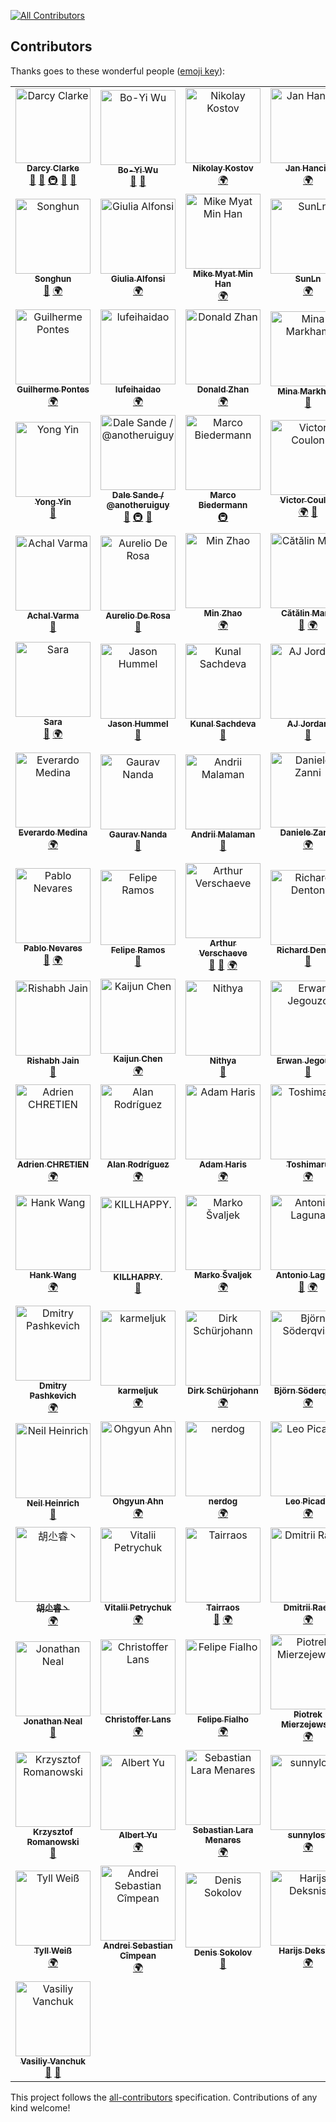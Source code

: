 
[![All Contributors](https://img.shields.io/badge/all_contributors-103-orange.svg?style=flat-square)](#contributors-)
## Contributors

Thanks goes to these wonderful people ([emoji key](https://github.com/kentcdodds/all-contributors#emoji-key)):

<!-- ALL-CONTRIBUTORS-LIST:START - Do not remove or modify this section -->
<!-- prettier-ignore-start -->
<!-- markdownlint-disable -->
<table>
  <tr>
    <td align="center"><a href="http://darcyclarke.me/"><img src="https://avatars2.githubusercontent.com/u/459713?v=4" width="120px;" alt="Darcy Clarke"/><br /><sub><b>Darcy Clarke</b></sub></a><br /><a href="#ideas-darcyclarke" title="Ideas, Planning, & Feedback">🤔</a> <a href="https://github.com/h5bp/Front-end-Developer-Interview-Questions/commits?author=darcyclarke" title="Documentation">📖</a> <a href="#infra-darcyclarke" title="Infrastructure (Hosting, Build-Tools, etc)">🚇</a> <a href="#review-darcyclarke" title="Reviewed Pull Requests">👀</a> <a href="#question-darcyclarke" title="Answering Questions">💬</a></td>
    <td align="center"><a href="http://about.me/appleboy"><img src="https://avatars0.githubusercontent.com/u/21979?v=4" width="120px;" alt="Bo-Yi Wu"/><br /><sub><b>Bo-Yi Wu</b></sub></a><br /><a href="https://github.com/h5bp/Front-end-Developer-Interview-Questions/commits?author=appleboy" title="Documentation">📖</a> <a href="#review-appleboy" title="Reviewed Pull Requests">👀</a></td>
    <td align="center"><a href="http://nikolay.it"><img src="https://avatars1.githubusercontent.com/u/3106986?v=4" width="120px;" alt="Nikolay Kostov"/><br /><sub><b>Nikolay Kostov</b></sub></a><br /><a href="#translation-NikolayIT" title="Translation">🌍</a></td>
    <td align="center"><a href="http://hancic.info"><img src="https://avatars3.githubusercontent.com/u/356488?v=4" width="120px;" alt="Jan Hancic"/><br /><sub><b>Jan Hancic</b></sub></a><br /><a href="#translation-janhancic" title="Translation">🌍</a></td>
    <td align="center"><a href="http://twitter.com/richgilbank"><img src="https://avatars2.githubusercontent.com/u/1245284?v=4" width="120px;" alt="Rich Gilbank"/><br /><sub><b>Rich Gilbank</b></sub></a><br /><a href="https://github.com/h5bp/Front-end-Developer-Interview-Questions/commits?author=richgilbank" title="Documentation">📖</a> <a href="#review-richgilbank" title="Reviewed Pull Requests">👀</a></td>
    <td align="center"><a href="https://github.com/mattiasw"><img src="https://avatars0.githubusercontent.com/u/564615?v=4" width="120px;" alt="Mattias Wallander"/><br /><sub><b>Mattias Wallander</b></sub></a><br /><a href="#translation-mattiasw" title="Translation">🌍</a></td>
  </tr>
  <tr>
    <td align="center"><a href="http://gplus.to/songhun"><img src="https://avatars0.githubusercontent.com/u/760451?v=4" width="120px;" alt="Songhun"/><br /><sub><b>Songhun</b></sub></a><br /><a href="https://github.com/h5bp/Front-end-Developer-Interview-Questions/commits?author=Songhun" title="Documentation">📖</a> <a href="#translation-Songhun" title="Translation">🌍</a></td>
    <td align="center"><a href="http://giugee.com/portfolio"><img src="https://avatars3.githubusercontent.com/u/458523?v=4" width="120px;" alt="Giulia Alfonsi"/><br /><sub><b>Giulia Alfonsi</b></sub></a><br /><a href="#translation-electricg" title="Translation">🌍</a></td>
    <td align="center"><a href="http://mmhan.net"><img src="https://avatars0.githubusercontent.com/u/301672?v=4" width="120px;" alt="Mike Myat Min Han"/><br /><sub><b>Mike Myat Min Han</b></sub></a><br /><a href="#translation-mmhan" title="Translation">🌍</a></td>
    <td align="center"><a href="http://www.zhihu.com/people/deng-chen-hua"><img src="https://avatars0.githubusercontent.com/u/1861976?v=4" width="120px;" alt="SunLn"/><br /><sub><b>SunLn</b></sub></a><br /><a href="#translation-SunLn" title="Translation">🌍</a></td>
    <td align="center"><a href="http://javarouka.github.com"><img src="https://avatars2.githubusercontent.com/u/1438503?v=4" width="120px;" alt="Yi, Hangehee"/><br /><sub><b>Yi, Hangehee</b></sub></a><br /><a href="#translation-javarouka" title="Translation">🌍</a></td>
    <td align="center"><a href="https://github.com/shawnqiang"><img src="https://avatars1.githubusercontent.com/u/284017?v=4" width="120px;" alt="shawnqiang"/><br /><sub><b>shawnqiang</b></sub></a><br /><a href="#translation-shawnqiang" title="Translation">🌍</a></td>
  </tr>
  <tr>
    <td align="center"><a href="http://guilhermepontes.com"><img src="https://avatars2.githubusercontent.com/u/2065325?v=4" width="120px;" alt="Guilherme Pontes"/><br /><sub><b>Guilherme Pontes</b></sub></a><br /><a href="#translation-guilhermepontes" title="Translation">🌍</a></td>
    <td align="center"><a href="https://github.com/lufeihaidao"><img src="https://avatars3.githubusercontent.com/u/1731864?v=4" width="120px;" alt="lufeihaidao"/><br /><sub><b>lufeihaidao</b></sub></a><br /><a href="#translation-lufeihaidao" title="Translation">🌍</a></td>
    <td align="center"><a href="http://about.me/DonaldZhan"><img src="https://avatars2.githubusercontent.com/u/3182876?v=4" width="120px;" alt="Donald Zhan"/><br /><sub><b>Donald Zhan</b></sub></a><br /><a href="#translation-dz1984" title="Translation">🌍</a></td>
    <td align="center"><a href="http://mina.codes"><img src="https://avatars1.githubusercontent.com/u/876210?v=4" width="120px;" alt="Mina Markham"/><br /><sub><b>Mina Markham</b></sub></a><br /><a href="https://github.com/h5bp/Front-end-Developer-Interview-Questions/commits?author=minamarkham" title="Documentation">📖</a></td>
    <td align="center"><a href="http://paulirish.com"><img src="https://avatars0.githubusercontent.com/u/39191?v=4" width="120px;" alt="Paul Irish"/><br /><sub><b>Paul Irish</b></sub></a><br /><a href="https://github.com/h5bp/Front-end-Developer-Interview-Questions/commits?author=paulirish" title="Documentation">📖</a></td>
    <td align="center"><a href="https://mathieuhays.co.uk"><img src="https://avatars2.githubusercontent.com/u/5703113?v=4" width="120px;" alt="Mathieu Hays"/><br /><sub><b>Mathieu Hays</b></sub></a><br /><a href="#translation-mathieuhays" title="Translation">🌍</a></td>
  </tr>
  <tr>
    <td align="center"><a href="https://yanni4night.github.io"><img src="https://avatars0.githubusercontent.com/u/1710436?v=4" width="120px;" alt="Yong Yin"/><br /><sub><b>Yong Yin</b></sub></a><br /><a href="https://github.com/h5bp/Front-end-Developer-Interview-Questions/commits?author=yanni4night" title="Documentation">📖</a></td>
    <td align="center"><a href="http://dalesande.com"><img src="https://avatars3.githubusercontent.com/u/181089?v=4" width="120px;" alt="Dale Sande / @anotheruiguy"/><br /><sub><b>Dale Sande / @anotheruiguy</b></sub></a><br /><a href="https://github.com/h5bp/Front-end-Developer-Interview-Questions/commits?author=blackfalcon" title="Documentation">📖</a> <a href="#infra-blackfalcon" title="Infrastructure (Hosting, Build-Tools, etc)">🚇</a> <a href="#review-blackfalcon" title="Reviewed Pull Requests">👀</a></td>
    <td align="center"><a href="https://www.marcobiedermann.com"><img src="https://avatars0.githubusercontent.com/u/5244986?v=4" width="120px;" alt="Marco Biedermann"/><br /><sub><b>Marco Biedermann</b></sub></a><br /><a href="#infra-marcobiedermann" title="Infrastructure (Hosting, Build-Tools, etc)">🚇</a></td>
    <td align="center"><a href="http://victorcoulon.com"><img src="https://avatars2.githubusercontent.com/u/594365?v=4" width="120px;" alt="Victor Coulon"/><br /><sub><b>Victor Coulon</b></sub></a><br /><a href="#translation-Victa" title="Translation">🌍</a> <a href="#review-Victa" title="Reviewed Pull Requests">👀</a></td>
    <td align="center"><a href="https://github.com/demoive"><img src="https://avatars0.githubusercontent.com/u/472288?v=4" width="120px;" alt="Paulo Ávila"/><br /><sub><b>Paulo Ávila</b></sub></a><br /><a href="https://github.com/h5bp/Front-end-Developer-Interview-Questions/commits?author=demoive" title="Documentation">📖</a></td>
    <td align="center"><a href="https://github.com/ekremkaraca"><img src="https://avatars0.githubusercontent.com/u/690612?v=4" width="120px;" alt="Ekrem Karaca"/><br /><sub><b>Ekrem Karaca</b></sub></a><br /><a href="#translation-ekremkaraca" title="Translation">🌍</a></td>
  </tr>
  <tr>
    <td align="center"><a href="http://achalv.com"><img src="https://avatars3.githubusercontent.com/u/1014428?v=4" width="120px;" alt="Achal Varma"/><br /><sub><b>Achal Varma</b></sub></a><br /><a href="https://github.com/h5bp/Front-end-Developer-Interview-Questions/commits?author=achalv" title="Documentation">📖</a></td>
    <td align="center"><a href="https://www.audero.it"><img src="https://avatars2.githubusercontent.com/u/1430979?v=4" width="120px;" alt="Aurelio De Rosa"/><br /><sub><b>Aurelio De Rosa</b></sub></a><br /><a href="https://github.com/h5bp/Front-end-Developer-Interview-Questions/commits?author=AurelioDeRosa" title="Documentation">📖</a></td>
    <td align="center"><a href="https://github.com/d-i-b"><img src="https://avatars2.githubusercontent.com/u/553940?v=4" width="120px;" alt="Min Zhao"/><br /><sub><b>Min Zhao</b></sub></a><br /><a href="#translation-d-i-b" title="Translation">🌍</a></td>
    <td align="center"><a href="https://twitter.com/alrra"><img src="https://avatars1.githubusercontent.com/u/1223565?v=4" width="120px;" alt="Cătălin Mariș"/><br /><sub><b>Cătălin Mariș</b></sub></a><br /><a href="https://github.com/h5bp/Front-end-Developer-Interview-Questions/commits?author=alrra" title="Documentation">📖</a> <a href="#translation-alrra" title="Translation">🌍</a></td>
    <td align="center"><a href="https://s10wen.com"><img src="https://avatars2.githubusercontent.com/u/1136114?v=4" width="120px;" alt="Simon Owen"/><br /><sub><b>Simon Owen</b></sub></a><br /><a href="https://github.com/h5bp/Front-end-Developer-Interview-Questions/commits?author=s10wen" title="Documentation">📖</a></td>
    <td align="center"><a href="https://github.com/MaximKhlobystov"><img src="https://avatars0.githubusercontent.com/u/5004762?v=4" width="120px;" alt="Maxim Khlobystov"/><br /><sub><b>Maxim Khlobystov</b></sub></a><br /><a href="https://github.com/h5bp/Front-end-Developer-Interview-Questions/commits?author=MaximKhlobystov" title="Documentation">📖</a> <a href="#review-MaximKhlobystov" title="Reviewed Pull Requests">👀</a></td>
  </tr>
  <tr>
    <td align="center"><a href="https://github.com/dermatobia"><img src="https://avatars2.githubusercontent.com/u/4896612?v=4" width="120px;" alt="Sara"/><br /><sub><b>Sara</b></sub></a><br /><a href="https://github.com/h5bp/Front-end-Developer-Interview-Questions/commits?author=dermatobia" title="Documentation">📖</a> <a href="#translation-dermatobia" title="Translation">🌍</a></td>
    <td align="center"><a href="https://github.com/jhummel"><img src="https://avatars0.githubusercontent.com/u/495484?v=4" width="120px;" alt="Jason Hummel"/><br /><sub><b>Jason Hummel</b></sub></a><br /><a href="https://github.com/h5bp/Front-end-Developer-Interview-Questions/commits?author=jhummel" title="Documentation">📖</a></td>
    <td align="center"><a href="https://github.com/kunsachdeva"><img src="https://avatars2.githubusercontent.com/u/5383258?v=4" width="120px;" alt="Kunal Sachdeva"/><br /><sub><b>Kunal Sachdeva</b></sub></a><br /><a href="https://github.com/h5bp/Front-end-Developer-Interview-Questions/commits?author=kunsachdeva" title="Documentation">📖</a></td>
    <td align="center"><a href="https://strugee.net"><img src="https://avatars0.githubusercontent.com/u/911174?v=4" width="120px;" alt="AJ Jordan"/><br /><sub><b>AJ Jordan</b></sub></a><br /><a href="https://github.com/h5bp/Front-end-Developer-Interview-Questions/commits?author=strugee" title="Documentation">📖</a></td>
    <td align="center"><a href="https://github.com/paulalexandru"><img src="https://avatars2.githubusercontent.com/u/10955105?v=4" width="120px;" alt="paulalexandru"/><br /><sub><b>paulalexandru</b></sub></a><br /><a href="https://github.com/h5bp/Front-end-Developer-Interview-Questions/commits?author=paulalexandru" title="Documentation">📖</a> <a href="#translation-paulalexandru" title="Translation">🌍</a></td>
    <td align="center"><a href="https://github.com/rozehan"><img src="https://avatars0.githubusercontent.com/u/2157467?v=4" width="120px;" alt="dot"/><br /><sub><b>dot</b></sub></a><br /><a href="#infra-rozehan" title="Infrastructure (Hosting, Build-Tools, etc)">🚇</a> <a href="#translation-rozehan" title="Translation">🌍</a></td>
  </tr>
  <tr>
    <td align="center"><a href="http://twitter.com/billowblut"><img src="https://avatars3.githubusercontent.com/u/1256959?v=4" width="120px;" alt="Everardo Medina"/><br /><sub><b>Everardo Medina</b></sub></a><br /><a href="#translation-everblut" title="Translation">🌍</a></td>
    <td align="center"><a href="https://github.com/gauravmuk"><img src="https://avatars0.githubusercontent.com/u/250947?v=4" width="120px;" alt="Gaurav Nanda"/><br /><sub><b>Gaurav Nanda</b></sub></a><br /><a href="https://github.com/h5bp/Front-end-Developer-Interview-Questions/commits?author=gauravmuk" title="Documentation">📖</a></td>
    <td align="center"><a href="https://github.com/malaman"><img src="https://avatars0.githubusercontent.com/u/6554653?v=4" width="120px;" alt="Andrii Malaman"/><br /><sub><b>Andrii Malaman</b></sub></a><br /><a href="https://github.com/h5bp/Front-end-Developer-Interview-Questions/commits?author=malaman" title="Documentation">📖</a></td>
    <td align="center"><a href="http://www.betterpixels.co.uk"><img src="https://avatars3.githubusercontent.com/u/419147?v=4" width="120px;" alt="Daniele Zanni"/><br /><sub><b>Daniele Zanni</b></sub></a><br /><a href="#translation-syymza" title="Translation">🌍</a></td>
    <td align="center"><a href="https://fernandofreitasalves.com"><img src="https://avatars3.githubusercontent.com/u/1414472?v=4" width="120px;" alt="Fernando Freitas Alves"/><br /><sub><b>Fernando Freitas Alves</b></sub></a><br /><a href="#translation-ffreitasalves" title="Translation">🌍</a></td>
    <td align="center"><a href="https://github.com/tjwudi"><img src="https://avatars0.githubusercontent.com/u/5257816?v=4" width="120px;" alt="John Wu"/><br /><sub><b>John Wu</b></sub></a><br /><a href="https://github.com/h5bp/Front-end-Developer-Interview-Questions/commits?author=tjwudi" title="Documentation">📖</a></td>
  </tr>
  <tr>
    <td align="center"><a href="https://github.com/pnevares"><img src="https://avatars0.githubusercontent.com/u/211764?v=4" width="120px;" alt="Pablo Nevares"/><br /><sub><b>Pablo Nevares</b></sub></a><br /><a href="https://github.com/h5bp/Front-end-Developer-Interview-Questions/commits?author=pnevares" title="Documentation">📖</a> <a href="#translation-pnevares" title="Translation">🌍</a></td>
    <td align="center"><a href="https://github.com/f3liperamos"><img src="https://avatars3.githubusercontent.com/u/4040037?v=4" width="120px;" alt="Felipe Ramos"/><br /><sub><b>Felipe Ramos</b></sub></a><br /><a href="https://github.com/h5bp/Front-end-Developer-Interview-Questions/commits?author=f3liperamos" title="Documentation">📖</a></td>
    <td align="center"><a href="http://twitter.com/arthur_versch"><img src="https://avatars0.githubusercontent.com/u/6025224?v=4" width="120px;" alt="Arthur Verschaeve"/><br /><sub><b>Arthur Verschaeve</b></sub></a><br /><a href="https://github.com/h5bp/Front-end-Developer-Interview-Questions/commits?author=arthurvr" title="Documentation">📖</a> <a href="#review-arthurvr" title="Reviewed Pull Requests">👀</a> <a href="#translation-arthurvr" title="Translation">🌍</a></td>
    <td align="center"><a href="https://github.com/isdampe"><img src="https://avatars1.githubusercontent.com/u/7271686?v=4" width="120px;" alt="Richard Denton"/><br /><sub><b>Richard Denton</b></sub></a><br /><a href="https://github.com/h5bp/Front-end-Developer-Interview-Questions/commits?author=isdampe" title="Documentation">📖</a></td>
    <td align="center"><a href="https://github.com/kubum"><img src="https://avatars3.githubusercontent.com/u/169803?v=4" width="120px;" alt="Andrey Fadeyev"/><br /><sub><b>Andrey Fadeyev</b></sub></a><br /><a href="#translation-kubum" title="Translation">🌍</a></td>
    <td align="center"><a href="https://github.com/rimager"><img src="https://avatars0.githubusercontent.com/u/7401367?v=4" width="120px;" alt="rimager"/><br /><sub><b>rimager</b></sub></a><br /><a href="https://github.com/h5bp/Front-end-Developer-Interview-Questions/commits?author=rimager" title="Documentation">📖</a></td>
  </tr>
  <tr>
    <td align="center"><a href="https://github.com/rjain11"><img src="https://avatars3.githubusercontent.com/u/5899771?v=4" width="120px;" alt="Rishabh Jain"/><br /><sub><b>Rishabh Jain</b></sub></a><br /><a href="https://github.com/h5bp/Front-end-Developer-Interview-Questions/commits?author=rjain11" title="Documentation">📖</a></td>
    <td align="center"><a href="https://github.com/Kaijun"><img src="https://avatars3.githubusercontent.com/u/1693027?v=4" width="120px;" alt="Kaijun Chen"/><br /><sub><b>Kaijun Chen</b></sub></a><br /><a href="#translation-Kaijun" title="Translation">🌍</a></td>
    <td align="center"><a href="https://github.com/NkS90"><img src="https://avatars2.githubusercontent.com/u/2872399?v=4" width="120px;" alt="Nithya"/><br /><sub><b>Nithya</b></sub></a><br /><a href="https://github.com/h5bp/Front-end-Developer-Interview-Questions/commits?author=NkS90" title="Documentation">📖</a></td>
    <td align="center"><a href="http://www.erwanjegouzo.com"><img src="https://avatars3.githubusercontent.com/u/366909?v=4" width="120px;" alt="Erwan Jegouzo"/><br /><sub><b>Erwan Jegouzo</b></sub></a><br /><a href="https://github.com/h5bp/Front-end-Developer-Interview-Questions/commits?author=erwanjegouzo" title="Documentation">📖</a></td>
    <td align="center"><a href="https://www.linkedin.com/in/tiemevanveen"><img src="https://avatars3.githubusercontent.com/u/1330668?v=4" width="120px;" alt="Tieme van Veen"/><br /><sub><b>Tieme van Veen</b></sub></a><br /><a href="https://github.com/h5bp/Front-end-Developer-Interview-Questions/commits?author=teameh" title="Documentation">📖</a></td>
    <td align="center"><a href="https://github.com/linkgod"><img src="https://avatars3.githubusercontent.com/u/1736020?v=4" width="120px;" alt="Hsun"/><br /><sub><b>Hsun</b></sub></a><br /><a href="#translation-linkgod" title="Translation">🌍</a></td>
  </tr>
  <tr>
    <td align="center"><a href="https://github.com/adrienchretien"><img src="https://avatars2.githubusercontent.com/u/1096295?v=4" width="120px;" alt="Adrien CHRETIEN"/><br /><sub><b>Adrien CHRETIEN</b></sub></a><br /><a href="#translation-adrienchretien" title="Translation">🌍</a></td>
    <td align="center"><a href="https://github.com/shnere"><img src="https://avatars1.githubusercontent.com/u/780497?v=4" width="120px;" alt="Alan Rodríguez"/><br /><sub><b>Alan Rodríguez</b></sub></a><br /><a href="#translation-shnere" title="Translation">🌍</a></td>
    <td align="center"><a href="http://harisadam.com"><img src="https://avatars0.githubusercontent.com/u/797521?v=4" width="120px;" alt="Adam Haris"/><br /><sub><b>Adam Haris</b></sub></a><br /><a href="#translation-harisadam" title="Translation">🌍</a></td>
    <td align="center"><a href="http://toshimaru.net/"><img src="https://avatars0.githubusercontent.com/u/803398?v=4" width="120px;" alt="Toshimaru"/><br /><sub><b>Toshimaru</b></sub></a><br /><a href="#translation-toshimaru" title="Translation">🌍</a></td>
    <td align="center"><a href="http://shankarcabus.com.br"><img src="https://avatars3.githubusercontent.com/u/1202421?v=4" width="120px;" alt="Shankar Cabus"/><br /><sub><b>Shankar Cabus</b></sub></a><br /><a href="#translation-shankarcabus" title="Translation">🌍</a></td>
    <td align="center"><a href="https://github.com/lukasz-jakub-adamczuk"><img src="https://avatars0.githubusercontent.com/u/1239848?v=4" width="120px;" alt="Ash"/><br /><sub><b>Ash</b></sub></a><br /><a href="#translation-lukasz-jakub-adamczuk" title="Translation">🌍</a></td>
  </tr>
  <tr>
    <td align="center"><a href="https://github.com/hanksudo"><img src="https://avatars2.githubusercontent.com/u/467745?v=4" width="120px;" alt="Hank Wang"/><br /><sub><b>Hank Wang</b></sub></a><br /><a href="#translation-hanksudo" title="Translation">🌍</a></td>
    <td align="center"><a href="https://graybobo.github.io/"><img src="https://avatars2.githubusercontent.com/u/790332?v=4" width="120px;" alt="KILLHAPPY."/><br /><sub><b>KILLHAPPY.</b></sub></a><br /><a href="https://github.com/h5bp/Front-end-Developer-Interview-Questions/commits?author=Graybobo" title="Documentation">📖</a></td>
    <td align="center"><a href="http://msvaljek.blogspot.com"><img src="https://avatars0.githubusercontent.com/u/2877320?v=4" width="120px;" alt="Marko Švaljek"/><br /><sub><b>Marko Švaljek</b></sub></a><br /><a href="#translation-msval" title="Translation">🌍</a></td>
    <td align="center"><a href="https://www.funcion13.com"><img src="https://avatars2.githubusercontent.com/u/946645?v=4" width="120px;" alt="Antonio Laguna"/><br /><sub><b>Antonio Laguna</b></sub></a><br /><a href="https://github.com/h5bp/Front-end-Developer-Interview-Questions/commits?author=Antonio-Laguna" title="Documentation">📖</a> <a href="#translation-Antonio-Laguna" title="Translation">🌍</a></td>
    <td align="center"><a href="http://www.mi2oon.com"><img src="https://avatars3.githubusercontent.com/u/464143?v=4" width="120px;" alt="Mithun Dhiman"/><br /><sub><b>Mithun Dhiman</b></sub></a><br /><a href="#translation-mi2oon" title="Translation">🌍</a></td>
    <td align="center"><a href="http://darklg.me"><img src="https://avatars1.githubusercontent.com/u/307957?v=4" width="120px;" alt="Kévin Rocher / @Darklg"/><br /><sub><b>Kévin Rocher / @Darklg</b></sub></a><br /><a href="#translation-Darklg" title="Translation">🌍</a></td>
  </tr>
  <tr>
    <td align="center"><a href="http://dpashk.com"><img src="https://avatars3.githubusercontent.com/u/1157741?v=4" width="120px;" alt="Dmitry Pashkevich"/><br /><sub><b>Dmitry Pashkevich</b></sub></a><br /><a href="#translation-dpashkevich" title="Translation">🌍</a></td>
    <td align="center"><a href="https://github.com/karmeljuk"><img src="https://avatars0.githubusercontent.com/u/5672886?v=4" width="120px;" alt="karmeljuk"/><br /><sub><b>karmeljuk</b></sub></a><br /><a href="#translation-karmeljuk" title="Translation">🌍</a></td>
    <td align="center"><a href="https://decaf.de"><img src="https://avatars2.githubusercontent.com/u/1297466?v=4" width="120px;" alt="Dirk Schürjohann"/><br /><sub><b>Dirk Schürjohann</b></sub></a><br /><a href="#translation-schuer" title="Translation">🌍</a></td>
    <td align="center"><a href="https://github.com/cybear"><img src="https://avatars1.githubusercontent.com/u/73858?v=4" width="120px;" alt="Björn Söderqvist"/><br /><sub><b>Björn Söderqvist</b></sub></a><br /><a href="#translation-cybear" title="Translation">🌍</a></td>
    <td align="center"><a href="http://www.nitinh.com"><img src="https://avatars1.githubusercontent.com/u/50523?v=4" width="120px;" alt="Nitin Hayaran"/><br /><sub><b>Nitin Hayaran</b></sub></a><br /><a href="https://github.com/h5bp/Front-end-Developer-Interview-Questions/commits?author=nitinhayaran" title="Documentation">📖</a></td>
    <td align="center"><a href="http://poetro.hu/"><img src="https://avatars0.githubusercontent.com/u/412052?v=4" width="120px;" alt="Peter Galiba"/><br /><sub><b>Peter Galiba</b></sub></a><br /><a href="https://github.com/h5bp/Front-end-Developer-Interview-Questions/commits?author=Poetro" title="Documentation">📖</a></td>
  </tr>
  <tr>
    <td align="center"><a href="http://neilheinrich.com"><img src="https://avatars2.githubusercontent.com/u/23180?v=4" width="120px;" alt="Neil Heinrich"/><br /><sub><b>Neil Heinrich</b></sub></a><br /><a href="https://github.com/h5bp/Front-end-Developer-Interview-Questions/commits?author=nheinrich" title="Documentation">📖</a></td>
    <td align="center"><a href="http://ohgyun.com"><img src="https://avatars2.githubusercontent.com/u/582314?v=4" width="120px;" alt="Ohgyun Ahn"/><br /><sub><b>Ohgyun Ahn</b></sub></a><br /><a href="#translation-ohgyun" title="Translation">🌍</a></td>
    <td align="center"><a href="https://github.com/nerdog"><img src="https://avatars3.githubusercontent.com/u/1648813?v=4" width="120px;" alt="nerdog"/><br /><sub><b>nerdog</b></sub></a><br /><a href="#translation-nerdog" title="Translation">🌍</a></td>
    <td align="center"><a href="http://leo.cr"><img src="https://avatars2.githubusercontent.com/u/117184?v=4" width="120px;" alt="Leo Picado"/><br /><sub><b>Leo Picado</b></sub></a><br /><a href="#translation-leopic" title="Translation">🌍</a></td>
    <td align="center"><a href="http://refine.hull.io"><img src="https://avatars3.githubusercontent.com/u/9458?v=4" width="120px;" alt="Romain Dardour"/><br /><sub><b>Romain Dardour</b></sub></a><br /><a href="#translation-unity" title="Translation">🌍</a></td>
    <td align="center"><a href="http://blog.alexanderseville.com/"><img src="https://avatars2.githubusercontent.com/u/1172331?v=4" width="120px;" alt="Alex Seville"/><br /><sub><b>Alex Seville</b></sub></a><br /><a href="https://github.com/h5bp/Front-end-Developer-Interview-Questions/commits?author=alex-seville" title="Documentation">📖</a></td>
  </tr>
  <tr>
    <td align="center"><a href="http://hooray.cnblogs.com"><img src="https://avatars3.githubusercontent.com/u/1574903?v=4" width="120px;" alt="胡尐睿丶"/><br /><sub><b>胡尐睿丶</b></sub></a><br /><a href="#translation-hooray" title="Translation">🌍</a></td>
    <td align="center"><a href="http://petrychuk.com"><img src="https://avatars3.githubusercontent.com/u/744568?v=4" width="120px;" alt="Vitalii Petrychuk"/><br /><sub><b>Vitalii Petrychuk</b></sub></a><br /><a href="#translation-vermilion1" title="Translation">🌍</a></td>
    <td align="center"><a href="http://tairraos.github.io"><img src="https://avatars1.githubusercontent.com/u/185069?v=4" width="120px;" alt="Tairraos"/><br /><sub><b>Tairraos</b></sub></a><br /><a href="https://github.com/h5bp/Front-end-Developer-Interview-Questions/commits?author=Tairraos" title="Documentation">📖</a> <a href="#translation-Tairraos" title="Translation">🌍</a></td>
    <td align="center"><a href="https://github.com/draev"><img src="https://avatars2.githubusercontent.com/u/842729?v=4" width="120px;" alt="Dmitrii Raev"/><br /><sub><b>Dmitrii Raev</b></sub></a><br /><a href="#translation-draev" title="Translation">🌍</a></td>
    <td align="center"><a href="https://github.com/bpu"><img src="https://avatars1.githubusercontent.com/u/3254402?v=4" width="120px;" alt="Bartek"/><br /><sub><b>Bartek</b></sub></a><br /><a href="#translation-bpu" title="Translation">🌍</a></td>
    <td align="center"><a href="https://twitter.com/vitorbal"><img src="https://avatars2.githubusercontent.com/u/626038?v=4" width="120px;" alt="Vitor Balocco"/><br /><sub><b>Vitor Balocco</b></sub></a><br /><a href="https://github.com/h5bp/Front-end-Developer-Interview-Questions/commits?author=vitorbal" title="Documentation">📖</a></td>
  </tr>
  <tr>
    <td align="center"><a href="http://jonathantneal.com"><img src="https://avatars0.githubusercontent.com/u/188426?v=4" width="120px;" alt="Jonathan Neal"/><br /><sub><b>Jonathan Neal</b></sub></a><br /><a href="https://github.com/h5bp/Front-end-Developer-Interview-Questions/commits?author=jonathantneal" title="Documentation">📖</a></td>
    <td align="center"><a href="https://github.com/Muqito"><img src="https://avatars3.githubusercontent.com/u/3002925?v=4" width="120px;" alt="Christoffer Lans"/><br /><sub><b>Christoffer Lans</b></sub></a><br /><a href="#translation-Muqito" title="Translation">🌍</a></td>
    <td align="center"><a href="http://www.felipefialho.com/"><img src="https://avatars0.githubusercontent.com/u/3603793?v=4" width="120px;" alt="Felipe Fialho"/><br /><sub><b>Felipe Fialho</b></sub></a><br /><a href="#translation-LFeh" title="Translation">🌍</a></td>
    <td align="center"><a href="http://piotrek.co"><img src="https://avatars3.githubusercontent.com/u/85532?v=4" width="120px;" alt="Piotrek Mierzejewski"/><br /><sub><b>Piotrek Mierzejewski</b></sub></a><br /><a href="#translation-pim" title="Translation">🌍</a></td>
    <td align="center"><a href="http://patrikwibron.se/"><img src="https://avatars3.githubusercontent.com/u/233347?v=4" width="120px;" alt="Patrik Wibron"/><br /><sub><b>Patrik Wibron</b></sub></a><br /><a href="#translation-wibron" title="Translation">🌍</a></td>
    <td align="center"><a href="http://vdv73.ru"><img src="https://avatars3.githubusercontent.com/u/971061?v=4" width="120px;" alt="Dmitry Vislov"/><br /><sub><b>Dmitry Vislov</b></sub></a><br /><a href="#translation-vdv73rus" title="Translation">🌍</a></td>
  </tr>
  <tr>
    <td align="center"><a href="http://krzysztofromanowski.pl"><img src="https://avatars2.githubusercontent.com/u/522810?v=4" width="120px;" alt="Krzysztof Romanowski"/><br /><sub><b>Krzysztof Romanowski</b></sub></a><br /><a href="https://github.com/h5bp/Front-end-Developer-Interview-Questions/commits?author=castus" title="Documentation">📖</a></td>
    <td align="center"><a href="http://www.very-geek.com"><img src="https://avatars3.githubusercontent.com/u/1104018?v=4" width="120px;" alt="Albert Yu"/><br /><sub><b>Albert Yu</b></sub></a><br /><a href="#translation-nightire" title="Translation">🌍</a></td>
    <td align="center"><a href="https://twitter.com/slaramen"><img src="https://avatars3.githubusercontent.com/u/585824?v=4" width="120px;" alt="Sebastian Lara Menares"/><br /><sub><b>Sebastian Lara Menares</b></sub></a><br /><a href="#translation-slara" title="Translation">🌍</a></td>
    <td align="center"><a href="http://sunnylost.com/"><img src="https://avatars3.githubusercontent.com/u/693496?v=4" width="120px;" alt="sunnylost"/><br /><sub><b>sunnylost</b></sub></a><br /><a href="#translation-sunnylost" title="Translation">🌍</a></td>
    <td align="center"><a href="https://github.com/miniflycn"><img src="https://avatars3.githubusercontent.com/u/2239584?v=4" width="120px;" alt="Daniel Yang"/><br /><sub><b>Daniel Yang</b></sub></a><br /><a href="https://github.com/h5bp/Front-end-Developer-Interview-Questions/commits?author=miniflycn" title="Documentation">📖</a></td>
    <td align="center"><a href="http://contains.me/"><img src="https://avatars0.githubusercontent.com/u/1562646?v=4" width="120px;" alt="Michael P. Pfeiffer"/><br /><sub><b>Michael P. Pfeiffer</b></sub></a><br /><a href="#translation-frontdevde" title="Translation">🌍</a></td>
  </tr>
  <tr>
    <td align="center"><a href="http://craft-interactive.de/"><img src="https://avatars1.githubusercontent.com/u/1557092?v=4" width="120px;" alt="Tyll Weiß"/><br /><sub><b>Tyll Weiß</b></sub></a><br /><a href="#translation-Inkdpixels" title="Translation">🌍</a></td>
    <td align="center"><a href="http://andreime.com"><img src="https://avatars2.githubusercontent.com/u/636000?v=4" width="120px;" alt="Andrei Sebastian Cîmpean"/><br /><sub><b>Andrei Sebastian Cîmpean</b></sub></a><br /><a href="#translation-andreisebastianc" title="Translation">🌍</a></td>
    <td align="center"><a href="http://sokolov.cc/"><img src="https://avatars0.githubusercontent.com/u/113721?v=4" width="120px;" alt="Denis Sokolov"/><br /><sub><b>Denis Sokolov</b></sub></a><br /><a href="https://github.com/h5bp/Front-end-Developer-Interview-Questions/commits?author=denis-sokolov" title="Documentation">📖</a></td>
    <td align="center"><a href="https://github.com/arcanous"><img src="https://avatars3.githubusercontent.com/u/4963067?v=4" width="120px;" alt="Harijs Deksnis"/><br /><sub><b>Harijs Deksnis</b></sub></a><br /><a href="#translation-arcanous" title="Translation">🌍</a></td>
    <td align="center"><a href="http://htmlcssjavascript.com/"><img src="https://avatars0.githubusercontent.com/u/361421?v=4" width="120px;" alt="Rob Larsen"/><br /><sub><b>Rob Larsen</b></sub></a><br /><a href="#ideas-roblarsen" title="Ideas, Planning, & Feedback">🤔</a> <a href="#review-roblarsen" title="Reviewed Pull Requests">👀</a></td>
    <td align="center"><a href="https://cezaraugusto.net/"><img src="https://avatars0.githubusercontent.com/u/4672033?v=4" width="120px;" alt="Cezar Augusto"/><br /><sub><b>Cezar Augusto</b></sub></a><br /><a href="#ideas-cezaraugusto" title="Ideas, Planning, & Feedback">🤔</a> <a href="#infra-cezaraugusto" title="Infrastructure (Hosting, Build-Tools, etc)">🚇</a> <a href="#review-cezaraugusto" title="Reviewed Pull Requests">👀</a></td>
  </tr>
  <tr>
    <td align="center"><a href="https://www.linkedin.com/in/vvanchuk/"><img src="https://avatars1.githubusercontent.com/u/6904368?v=4" width="120px;" alt="Vasiliy Vanchuk"/><br /><sub><b>Vasiliy Vanchuk</b></sub></a><br /><a href="#ideas-vvscode" title="Ideas, Planning, & Feedback">🤔</a> <a href="#review-vvscode" title="Reviewed Pull Requests">👀</a></td>
  </tr>
</table>

<!-- markdownlint-enable -->
<!-- prettier-ignore-end -->
<!-- ALL-CONTRIBUTORS-LIST:END -->

This project follows the [all-contributors](https://github.com/kentcdodds/all-contributors) specification. Contributions of any kind welcome!